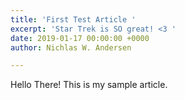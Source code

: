 ```yaml
---
title: 'First Test Article '
excerpt: 'Star Trek is SO great! <3 '
date: 2019-01-17 00:00:00 +0000
author: Nichlas W. Andersen

---
```

Hello There! This is my sample article.